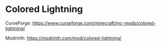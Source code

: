 # Colored Lightning
CurseForge: https://www.curseforge.com/minecraft/mc-mods/colored-lightning/

Modrinth: https://modrinth.com/mod/colored-lightning/
